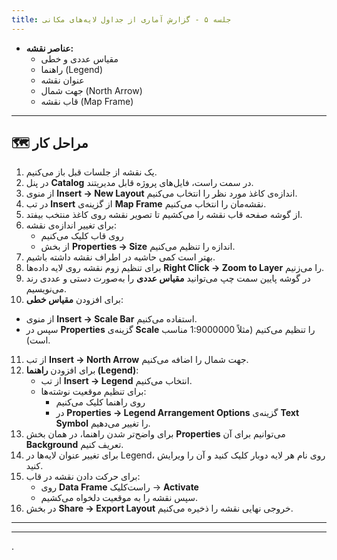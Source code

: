 ```yaml
---
title: جلسه ۵ - گزارش آماری از جداول لایه‌های مکانی
---
```


- **عناصر نقشه:**  
  - مقیاس عددی و خطی  
  - راهنما (Legend)  
  - عنوان نقشه  
  - جهت شمال (North Arrow)  
  - قاب نقشه (Map Frame)



---
## 🗺️ مراحل کار

1. یک نقشه از جلسات قبل باز می‌کنیم.  
2. در پنل **Catalog** در سمت راست، فایل‌های پروژه قابل مدیریتند.  
3. از منوی **Insert → New Layout** اندازه‌ی کاغذ مورد نظر را انتخاب می‌کنیم.  
4. در تب **Insert** از گزینه‌ی **Map Frame** نقشه‌مان را انتخاب می‌کنیم.
5. از گوشه صفحه قاب نقشه را می‌کشیم تا تصویر نقشه روی کاغذ منتخب بیفتد.  
6. برای تغییر اندازه‌ی نقشه:  
   - روی قاب کلیک می‌کنیم  
   - از بخش **Properties → Size** اندازه را تنظیم می‌کنیم.  
7. بهتر است کمی حاشیه در اطراف نقشه داشته باشیم.  
8. برای تنظیم زوم نقشه روی لایه داده‌ها **Right Click → Zoom to Layer** را می‌زنیم.  
9. در گوشه پایین سمت چپ می‌توانید **مقیاس عددی** را به‌صورت دستی و عددی رند می‌نویسیم.  
10. برای افزودن **مقیاس خطی**:  
   - از منوی **Insert → Scale Bar** استفاده می‌کنیم.  
   - سپس در **Properties** گزینه‌ی **Scale** را تنظیم می‌کنیم (مثلاً 1:9000000 مناسب است).  
11. از تب **Insert → North Arrow** جهت شمال را اضافه می‌کنیم.  
12. برای افزودن **راهنما (Legend)**:  
    - از تب **Insert → Legend** انتخاب می‌کنیم.  
    - برای تنظیم موقعیت نوشته‌ها:  
      - روی راهنما کلیک می‌کنیم 
      - در **Properties → Legend Arrangement Options** گزینه‌ی **Text Symbol** را تغییر می‌دهیم.  
13. برای واضح‌تر شدن راهنما، در همان بخش **Properties** می‌توانیم برای آن **Background** تعریف کنیم.  
14. برای تغییر عنوان لایه‌ها در Legend، روی نام هر لایه دوبار کلیک کنید و آن را ویرایش کنید.  
15. برای حرکت دادن نقشه در قاب:  
    - روی **Data Frame** راست‌کلیک → **Activate**  
    - سپس نقشه را به موقعیت دلخواه می‌کشیم.  
16. در بخش **Share → Export Layout** خروجی نهایی نقشه را ذخیره می‌کنیم.  

---

---
.
